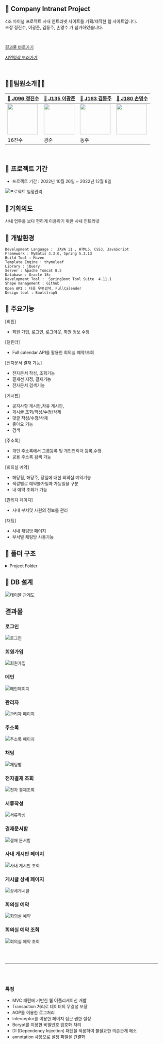 ## 📌 Company Intranet Project
4조 파이널 프로젝트 사내 인트라넷 사이트를 기획/제작한 웹 사이트입니다.   
조장 정진수, 이광준,  김동주, 손명수 가 참가하였습니다.

<br>

[결과물 바로가기](#결과물)
<br>


<a href="https://www.youtube.com/watch?v=-0LDqazFLAE">시연영상 보러가기</a>

<br>


## 👩‍💻팀원소개👨‍💻

| [👩 J096 정진수](https://github.com/JINSU-JEONG1)                                                                                   | [💩 J135 이광준](https://github.com/juny0901)                                                                                   | [🐜 J163 김동주](https://github.com/juo0o)                                                                         | [🧑 J180 손명수]([https://github.com/saeeng](https://github.com/SonMyeongsu))                                                                                   |
| ----------------------------------------------------------------------------------------------------------------------------- | ------------------------------------------------------------------------------------------------------------------------------- | ----------------------------------------------------------------------------------------------------------------------------- | ----------------------------------------------------------------------------------------------------------------------------- |
| <img src="" width="100"/> | <img src="" width="100"/> | <img src="" width="100"/> | <img src="" width="100"/> |
| 16진수                                                                                                                    | 광준                                                                                                                       | 동주                                                                                                                   |                                                                                                                |



<br>

## 📌 프로젝트 기간
* 프로젝트 기간 : 2022년 10월 26일 ~  2022년 12월 8일

![프로젝트 일정관리](https://user-images.githubusercontent.com/104358180/207742966-070b88b6-fabb-416a-8474-60b38e060329.png)



## 📌기획의도
사내 업무를 보다 편하게 이용하기 위한 사내 인트라넷



## 📌 개발환경
    Development Language :  JAVA 11 , HTML5, CSS3, JavaScript
    Framework : MyBatis 3.3.0, Spring 5.3.13
    Build Tool : Maven 
    Template Engine : thymeleaf
    Library : jQuery
    Server : Apache Tomcat 8.5
    Database : Oracle 18c
    Development Tool :  SpringBoot Tool Suite  4.11.1
    Shape management : Github 
    Open API : 다음 우편검색, FullCalender
    Design tool : Bootstrap5
    
    
## 📌 주요기능
[회원]
- 회원 가입, 로그인, 로그아웃, 회원 정보 수정

[캘린더]
- Full calendar API를 활용한 회의실 예약/조회


[전자문서 결재 기능]
- 전자문서 작성, 조회기능
- 결재선 지정, 결재기능
- 전자문서 검색기능


[게시판]
- 공지사항 게시판,자유 게시판,
- 게시글 조회/작성/수정/삭제
- 댓글 작성/수정/삭제
- 좋아요 기능
- 검색


[주소록] 
- 개인 주소록에서 그룹등록 및 개인연락처 등록,수정.
- 공용 주소록 검색 가능


[회의실 예약]
- 해당월, 해당주, 당일에 대한 회의실 예약기능
- 색깔별로 예약불가일과 가능일을 구분
- 내 예약 조회가 가능


[관리자 페이지]

- 사내 부서및 사원의 정보를 관리


[채팅]
- 사내 채팅방 페이지
- 부서별 채팅방 사용가능




## 📌 폴더 구조

<details>
<summary>Project Folder</summary>
  <div markdown="1">
  
```
🗃 Project Folder  
📁src/main/java 
├── 📁config      
├── 📁address
│   ├── 📁controller
│   ├── 📁service
│   └── 📁vo
├── 📁admin
│   ├── 📁controller
│   ├── 📁service
│   └── 📁vo
├── 📁approval
│   ├── 📁controller
│   ├── 📁service
│   └── 📁vo
├── 📁board
│   ├── 📁controller
│   ├── 📁service
│   └── 📁vo
├── 📁chat
│   ├── 📁controller
│   ├── 📁service
│   └── 📁vo
├── 📁emp
│   ├── 📁controller
│   ├── 📁service
│   └── 📁vo
├── 📁main
│   ├── 📁controller
│   ├── 📁service
│   └── 📁vo
├── 📁reservation
│   ├── 📁controller
│   ├── 📁service
│   └── 📁vo
└──......

 
📁src/main/resources 
├── 📁mappers
│   ├── 📁address-mapper
│   ├── 📁admin-mapper
│   ├── 📁approval-mapper
│   ├── 📁board-mapper
│   ├── 📁chat-mapper
│   ├── 📁emp-mapper    
│   ├── 📁main-mapper  
│   └── 📁reservation-mapper
│      
├── 📁static
│   ├── 📁css
│   │    └──......  
│   ├── 📁imgs
│   │    └──......  
│   └── 📁js
│        └──...... 
│     
├── 📁template
│   ├── 📁fragment
│   ├── 📁layout
│   ├── 📁main  
│   └── 📁pages
│        ├── 📁address
│        ├── 📁admin
│        ├── 📁approval
│        ├── 📁board
│        ├── 📁chat
│        ├── 📁emp   
│        ├── 📁main 
│        └── 📁reservation
│     
└──......
```
</div>
</details>

## 📌 DB 설계

![테이블 관계도](https://user-images.githubusercontent.com/104358180/206993936-36e43b15-ba85-4c1d-88d5-917afd5912c6.PNG)


##  결과물 

### 로그인 


![로그인](https://user-images.githubusercontent.com/116548340/206611100-d1f6971a-80c1-4c00-966d-4bf5eb0a1ad6.png)

### 회원가입 
![회원가입](https://user-images.githubusercontent.com/104358180/206955610-60b90f32-a3d5-4ad1-9170-02c3b15bfa00.png)

### 메인 

![메인페이지](https://user-images.githubusercontent.com/116548340/206363392-46e11251-3e4d-473c-96e0-d507b6cc5c78.png)

### 관리자 


![관리자 페이지](https://user-images.githubusercontent.com/104358180/206954392-b00aefcb-7a62-4ec5-851f-cbeae1625806.png)

### 주소록 


![주소록 페이지](https://user-images.githubusercontent.com/116548340/206364100-c0226fb9-25c7-4c18-bf0d-e260de3d9811.png)


### 채팅 

![채팅방](https://user-images.githubusercontent.com/116548340/206594026-31b88eaa-a8c6-4ed8-b14b-5622719aa259.png)


###  전자결재 조회

![전자 결제조회](https://user-images.githubusercontent.com/116548340/206594228-f4ea5089-94ea-46e4-aca9-9dbdcb79b30f.png)



### 서류작성

![서류작성](https://user-images.githubusercontent.com/104358180/206954690-565c0f31-3024-4f20-964d-c70d96effacd.png)


### 결재문서함

![결재 문서함](https://user-images.githubusercontent.com/116548340/206597225-962c1984-9af1-4892-8383-53a535ff2d37.png)



### 사내 게시판 페이지

![사내 게시판 조회](https://user-images.githubusercontent.com/116548340/206595687-c93654c8-0276-413a-9cf0-eeba6d20544f.png)


### 게시글 상세 페이지

![상세게시글](https://user-images.githubusercontent.com/116548340/206342008-9b02219d-ff3c-41e5-9aff-1b5d77725ccd.png)

### 회의실 예약 

![회의실 예약](https://user-images.githubusercontent.com/116548340/206596000-222e9b23-16e4-480a-ba63-9b13f017ac7c.png)


### 회의실 예약 조회 

![회의실 예약 조회](https://user-images.githubusercontent.com/116548340/206596111-fd9d883b-aff2-49ef-8621-8ea34a8dc8b2.png)

<br><br>
***
<br><br>




### 특징
- MVC 패턴에 기반한 웹 어플리케이션 개발 
- Transaction 처리로 데이터의 무결성 보장
- AOP를 이용한 로그처리
- Interceptor를 이용한 페이지 접근 권한 설정
- Bcrypt를 이용한 비밀번호 암호화 처리
- DI (Dependency Injection) 패턴을 적용하여 불필요한 의존관계 해소 
- annotation 사용으로 설정 파일을 간결화

